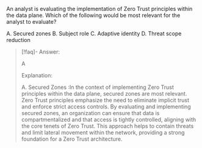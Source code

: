
An analyst is evaluating the implementation of Zero Trust principles within the data plane. Which of the following would be most relevant for the analyst to evaluate? 

A. Secured zones 
B. Subject role 
C. Adaptive identity 
D. Threat scope reduction

> [!faq]- Answer: 
> 
> A
> 
> Explanation:
> 
> A. Secured Zones :In the context of implementing Zero Trust principles within the data plane, secured zones are most relevant. Zero Trust principles emphasize the need to eliminate implicit trust and enforce strict access controls. By evaluating and implementing secured zones, an organization can ensure that data is compartmentalized and that access is tightly controlled, aligning with the core tenets of Zero Trust. This approach helps to contain threats and limit lateral movement within the network, providing a strong foundation for a Zero Trust architecture.

